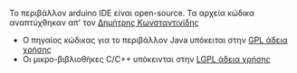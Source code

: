 Το περιβάλλον arduino IDE είναι open-source. Τα αρχεία κώδικα αναπτύχθηκαν απ' τον [Δημήτρης Κωνσταντινίδης](https://github.com/dkonstant)

- Ο πηγαίος κώδικας για το περιβάλλον Java υπόκειται στην [GPL άδεια χρήσης](https://www.gnu.org/licenses/gpl-2.0.html)
- Οι μικρο-βιβλιοθήκες C/C++ υπόκεινται στην [LGPL άδεια χρήσης](http://www.gnu.org/licenses/old-licenses/lgpl-2.1.html)
